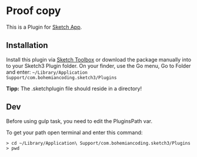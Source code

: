 # Proof copy
This is a Plugin for [Sketch App](http://www.sketchapp.com).

## Installation
Install this plugin via [Sketch Toolbox](http://sketchtoolbox.com) or download the package manually into to your Sketch3 Plugin folder.
On your finder, use the Go menu, Go to Folder and enter: ```~/Library/Application Support/com.bohemiancoding.sketch3/Plugins```

**Tipp:** The .sketchplugin file should reside in a directory!

## Dev
Before using gulp task, you need to edit the PluginsPath var.

To get your path open terminal and enter this command:

```shell
> cd ~/Library/Application\ Support/com.bohemiancoding.sketch3/Plugins
> pwd 
```

